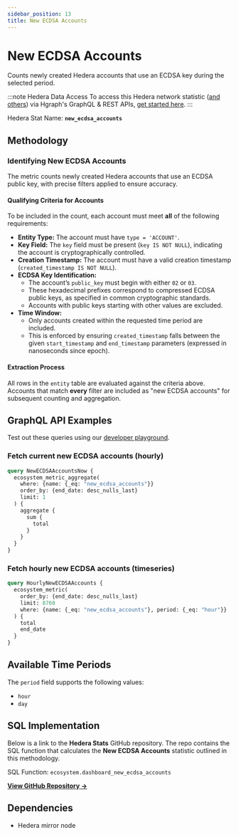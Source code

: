```yaml
---
sidebar_position: 13
title: New ECDSA Accounts
---
```


# New ECDSA Accounts

Counts newly created Hedera accounts that use an ECDSA key during the selected period.

:::note Hedera Data Access
To access this Hedera network statistic ([and others](/category/hedera-stats/)) via Hgraph's GraphQL & REST APIs, [get started here](https://www.hgraph.com/hedera).
:::

Hedera Stat Name: **`new_ecdsa_accounts`**

## Methodology

### Identifying New ECDSA Accounts

The metric counts newly created Hedera accounts that use an ECDSA public key, with precise filters applied to ensure accuracy.

#### Qualifying Criteria for Accounts

To be included in the count, each account must meet **all** of the following requirements:

- **Entity Type:** The account must have `type = 'ACCOUNT'`.
- **Key Field:** The `key` field must be present (`key IS NOT NULL`), indicating the account is cryptographically controlled.
- **Creation Timestamp:** The account must have a valid creation timestamp (`created_timestamp IS NOT NULL`).
- **ECDSA Key Identification:**  
  - The account’s `public_key` must begin with either `02` or `03`.  
  - These hexadecimal prefixes correspond to compressed ECDSA public keys, as specified in common cryptographic standards.  
  - Accounts with public keys starting with other values are excluded.
- **Time Window:**  
  - Only accounts created within the requested time period are included.  
  - This is enforced by ensuring `created_timestamp` falls between the given `start_timestamp` and `end_timestamp` parameters (expressed in nanoseconds since epoch).

#### Extraction Process

All rows in the `entity` table are evaluated against the criteria above. Accounts that match **every** filter are included as "new ECDSA accounts" for subsequent counting and aggregation.

## GraphQL API Examples

Test out these queries using our [developer playground](https://dashboard.hgraph.com).

### Fetch current new ECDSA accounts (hourly)

```graphql
query NewECDSAAccountsNow {
  ecosystem_metric_aggregate(
    where: {name: {_eq: "new_ecdsa_accounts"}}
    order_by: {end_date: desc_nulls_last}
    limit: 1
  ) {
    aggregate {
      sum {
        total
      }
    }
  }
}
```

### Fetch hourly new ECDSA accounts (timeseries)

```graphql
query HourlyNewECDSAAccounts {
  ecosystem_metric(
    order_by: {end_date: desc_nulls_last}
    limit: 8760
    where: {name: {_eq: "new_ecdsa_accounts"}, period: {_eq: "hour"}}
  ) {
    total
    end_date
  }
}
```

## Available Time Periods

The `period` field supports the following values:

- `hour`
- `day`

## SQL Implementation

Below is a link to the **Hedera Stats** GitHub repository. The repo contains the SQL function that calculates the **New ECDSA Accounts** statistic outlined in this methodology.

SQL Function: `ecosystem.dashboard_new_ecdsa_accounts`

**[View GitHub Repository →](https://github.com/hgraph-io/hedera-stats)**

## Dependencies
* Hedera mirror node
